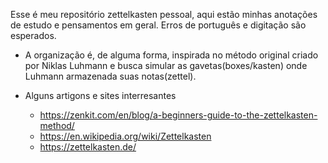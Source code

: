 Esse é meu repositório zettelkasten pessoal, aqui estão minhas anotações de estudo e pensamentos em geral. Erros de português e digitação são esperados.

* A organização é, de alguma forma, inspirada no método original criado por Niklas Luhmann e busca simular as gavetas(boxes/kasten) onde Luhmann armazenada suas notas(zettel).

* Alguns artigons e sites interresantes
    * <https://zenkit.com/en/blog/a-beginners-guide-to-the-zettelkasten-method/>
    * <https://en.wikipedia.org/wiki/Zettelkasten>
    * <https://zettelkasten.de/>

